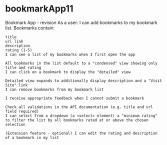 # bookmarkApp11
Bookmark App - revision
  As a user:
    I can add bookmarks to my bookmark list. Bookmarks contain:

    title
    url link
    description
    rating (1-5)
    I can see a list of my bookmarks when I first open the app

    All bookmarks in the list default to a "condensed" view showing only title and rating
    I can click on a bookmark to display the "detailed" view

    Detailed view expands to additionally display description and a "Visit Site" link
    I can remove bookmarks from my bookmark list

    I receive appropriate feedback when I cannot submit a bookmark

    Check all validations in the API documentation (e.g. title and url field required)
    I can select from a dropdown (a <select> element) a "minimum rating" to filter the list by all bookmarks rated at or above the chosen selection

    (Extension feature - optional) I can edit the rating and description of a bookmark in my list
